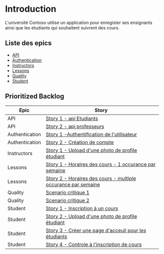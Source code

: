 ﻿Introduction
====

L'université Contoso utilise un application pour enregister ses ensignants ainsi que les etudiants qui souhaitent suivrent des cours.

## Liste des epics

* [API](subject/API.MD)
* [Authentication](subject/Authentication.MD)
* [Instructors](subject/Instructors.MD)
* [Lessons](subject/Lessons.MD)
* [Quality](subject/Quality.MD)
* [Student](subject/Student.MD)

## Prioritized Backlog

|Epic|Story|
|-|-|
|API|[Story 1 - api Etudiants](subject/API.MD#Story-1---api-Etudiants)|
|API|[Story 2 - api professeurs](subject/API.MD#Story-2---api-professeurs)|
|Authentication|[Story 1 -Authentification de l'utilisateur](subject/Authentication.MD#Story-1--Authentification-de-l'utilisateur)|
|Authentication|[Story 2 - Création de compte](subject/Authentication.MD#Story-2---Création-de-compte)|
|Instructors|[Story 1 - Upload d'une photo de profile étudiant](subject/Instructors.MD#Story-1---Upload-d'une-photo-de-profile-étudiant)|
|Lessons|[Story 1 - Horaires des cours - 1 occurance par semaine](subject/Lessons.MD#Story-1---Horaires-des-cours---1-occurance-par-semaine)|
|Lessons|[Story 2 - Horaires des cours - multiple occurance par semaine](subject/Lessons.MD#Story-2---Horaires-des-cours---multiple-occurance-par-semaine)|
|Quality|[Scenario critique 1](subject/Quality.MD#Scenario-critique-1)|
|Quality|[Scenario critique 2](subject/Quality.MD#Scenario-critique-2)|
|Student|[Story 1 - Inscription à un cours](subject/Student.MD#Story-1---Inscription-à-un-cours)|
|Student|[Story 2 - Upload d'une photo de profile étudiant](subject/Student.MD#Story-2---Upload-d'une-photo-de-profile-étudiant)|
|Student|[Story 3 - Créer une page d'acceuil pour les étudiants](subject/Student.MD#Story-3---Créer-une-page-d'acceuil-pour-les-étudiants)|
|Student|[Story 4 - Controle à l'inscription de cours](subject/Student.MD#Story-4---Controle-à-l'inscription-de-cours)|
